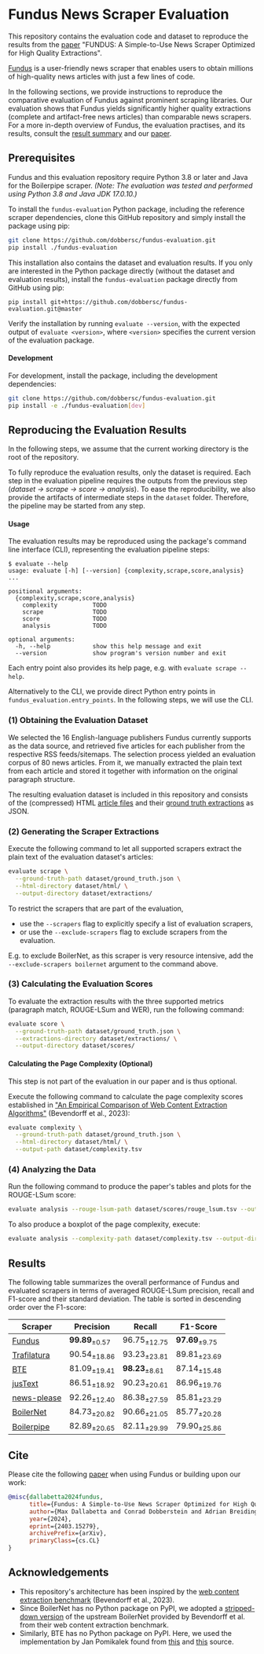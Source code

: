 # Fundus News Scraper Evaluation

This repository contains the evaluation code and dataset to reproduce the results from the [paper](https://arxiv.org/abs/2403.15279) "FUNDUS: A Simple-to-Use News Scraper Optimized for High Quality Extractions".

[Fundus](https://github.com/flairNLP/fundus) is a user-friendly news scraper that enables users to obtain millions of high-quality news articles with just a few lines of code.

In the following sections, we provide instructions to reproduce the comparative evaluation of Fundus against prominent scraping libraries.
Our evaluation shows that Fundus yields significantly higher quality extractions (complete and artifact-free news articles) than comparable news scrapers.
For a more in-depth overview of Fundus, the evaluation practises, and its results, consult the [result summary](https://github.com/dobbersc/fundus-evaluation/tree/master?tab=readme-ov-file#results) and our [paper](https://arxiv.org/abs/2403.15279).

## Prerequisites
Fundus and this evaluation repository require Python 3.8 or later and Java for the Boilerpipe scraper.
*(Note: The evaluation was tested and performed using Python 3.8 and Java JDK 17.0.10.)*

To install the `fundus-evaluation` Python package, including the reference scraper dependencies, clone this GitHub repository and simply install the package using pip:

```bash
git clone https://github.com/dobbersc/fundus-evaluation.git
pip install ./fundus-evaluation
```

This installation also contains the dataset and evaluation results.
If you only are interested in the Python package directly (without the dataset and evaluation results), install the `fundus-evaluation` package directly from GitHub using pip:

```
pip install git+https://github.com/dobbersc/fundus-evaluation.git@master
```

Verify the installation by running `evaluate --version`, with the expected output of `evaluate <version>`, where `<version>` specifies the current version of the evaluation package.

#### Development

For development, install the package, including the development dependencies:

```bash
git clone https://github.com/dobbersc/fundus-evaluation.git
pip install -e ./fundus-evaluation[dev]
```

## Reproducing the Evaluation Results

In the following steps, we assume that the current working directory is the root of the repository.

To fully reproduce the evaluation results, only the dataset is required.
Each step in the evaluation pipeline requires the outputs from the previous step (*dataset -> scrape -> score -> analysis*).
To ease the reproducibility, we also provide the artifacts of intermediate steps in the `dataset` folder.
Therefore, the pipeline may be started from any step.

#### Usage

The evaluation results may be reproduced using the package's command line interface (CLI), representing the evaluation pipeline steps:

```console
$ evaluate --help
usage: evaluate [-h] [--version] {complexity,scrape,score,analysis} ...

positional arguments:
  {complexity,scrape,score,analysis}
    complexity          TODO
    scrape              TODO
    score               TODO
    analysis            TODO

optional arguments:
  -h, --help            show this help message and exit
  --version             show program's version number and exit
```

Each entry point also provides its help page, e.g. with `evaluate scrape --help`.

Alternatively to the CLI, we provide direct Python entry points in `fundus_evaluation.entry_points`.
In the following steps, we will use the CLI.

### (1) Obtaining the Evaluation Dataset

We selected the 16 English-language publishers Fundus currently supports as the data source, and retrieved five articles for each publisher from the respective RSS feeds/sitemaps.
The selection process yielded an evaluation corpus of 80 news articles.
From it, we manually extracted the plain text from each article and stored it together with information on the original paragraph structure. 

The resulting evaluation dataset is included in this repository and consists of the (compressed) HTML [article files](https://github.com/dobbersc/fundus-evaluation/tree/master/dataset/html) and their [ground truth extractions](https://github.com/dobbersc/fundus-evaluation/blob/master/dataset/ground_truth.json) as JSON.

### (2) Generating the Scraper Extractions

Execute the following command to let all supported scrapers extract the plain text of the evaluation dataset's articles:

```bash
evaluate scrape \
  --ground-truth-path dataset/ground_truth.json \
  --html-directory dataset/html/ \
  --output-directory dataset/extractions/
```

To restrict the scrapers that are part of the evaluation, 
  - use the `--scrapers` flag to explicitly specify a list of evaluation scrapers, 
  - or use the `--exclude-scrapers` flag to exclude scrapers from the evaluation.

E.g. to exclude BoilerNet, as this scraper is very resource intensive, add the `--exclude-scrapers boilernet` argument to the command above.

### (3) Calculating the Evaluation Scores

To evaluate the extraction results with the three supported metrics (paragraph match, ROUGE-LSum and WER), run the following command:

```bash
evaluate score \
  --ground-truth-path dataset/ground_truth.json \
  --extractions-directory dataset/extractions/ \
  --output-directory dataset/scores/
```

#### Calculating the Page Complexity (Optional)

This step is not part of the evaluation in our paper and is thus optional.

Execute the following command to calculate the page complexity scores established in ["An Empirical Comparison of Web Content Extraction Algorithms"](https://downloads.webis.de/publications/papers/bevendorff_2023b.pdf) (Bevendorff et al., 2023):

```bash
evaluate complexity \
  --ground-truth-path dataset/ground_truth.json \
  --html-directory dataset/html/ \
  --output-path dataset/complexity.tsv
```

### (4) Analyzing the Data

Run the following command to produce the paper's tables and plots for the ROUGE-LSum score: 

```bash
evaluate analysis --rouge-lsum-path dataset/scores/rouge_lsum.tsv --output-directory dataset/analysis/
```

To also produce a boxplot of the page complexity, execute:

```bash
evaluate analysis --complexity-path dataset/complexity.tsv --output-directory dataset/analysis/
```

## Results

The following table summarizes the overall performance of Fundus and evaluated scrapers in terms of averaged ROUGE-LSum precision, recall and F1-score and their standard deviation. 
The table is sorted in descending order over the F1-score:

| **Scraper** | **Precision**             | **Recall**                | **F1-Score**              |
|-------------|---------------------------|---------------------------|---------------------------|
| [Fundus](https://github.com/flairNLP/fundus)      | **99.89**<sub>±0.57</sub> | 96.75<sub>±12.75</sub>    | **97.69**<sub>±9.75</sub> |
| [Trafilatura](https://github.com/adbar/trafilatura) | 90.54<sub>±18.86</sub>    | 93.23<sub>±23.81</sub>    | 89.81<sub>±23.69</sub>    |
| [BTE](https://github.com/dobbersc/fundus-evaluation/blob/master/src/fundus_evaluation/scrapers/bte.py)         | 81.09<sub>±19.41</sub>    | **98.23**<sub>±8.61</sub> | 87.14<sub>±15.48</sub>    |
| [jusText](https://github.com/miso-belica/jusText)     | 86.51<sub>±18.92</sub>    | 90.23<sub>±20.61</sub>    | 86.96<sub>±19.76</sub>    |
| [news-please](https://github.com/fhamborg/news-please) | 92.26<sub>±12.40</sub>    | 86.38<sub>±27.59</sub>    | 85.81<sub>±23.29</sub>    |
| [BoilerNet](https://github.com/dobbersc/fundus-evaluation/tree/master/src/fundus_evaluation/scrapers/boilernet)   | 84.73<sub>±20.82</sub>    | 90.66<sub>±21.05</sub>    | 85.77<sub>±20.28</sub>    |
| [Boilerpipe](https://github.com/kohlschutter/boilerpipe)  | 82.89<sub>±20.65</sub>    | 82.11<sub>±29.99</sub>    | 79.90<sub>±25.86</sub>    |

## Cite

Please cite the following [paper](https://arxiv.org/abs/2403.15279) when using Fundus or building upon our work:

```bibtex
@misc{dallabetta2024fundus,
      title={Fundus: A Simple-to-Use News Scraper Optimized for High Quality Extractions}, 
      author={Max Dallabetta and Conrad Dobberstein and Adrian Breiding and Alan Akbik},
      year={2024},
      eprint={2403.15279},
      archivePrefix={arXiv},
      primaryClass={cs.CL}
}
```

## Acknowledgements
- This repository's architecture has been inspired by the [web content extraction benchmark](https://github.com/chatnoir-eu/web-content-extraction-benchmark) (Bevendorff et al., 2023).
- Since BoilerNet has no Python package on PyPI, we adopted a [stripped-down version](https://github.com/chatnoir-eu/web-content-extraction-benchmark/tree/main/src/extraction_benchmark/extractors/boilernet) of the upstream BoilerNet provided by Bevendorff et al. from their web content extraction benchmark.
- Similarly, BTE has no Python package on PyPI. Here, we used the implementation by Jan Pomikalek found from [this](https://github.com/chatnoir-eu/web-content-extraction-benchmark/blob/221b6503d66bf4faa378e6ae3c3f63ee01d584c6/src/extraction_benchmark/extractors/bte.py) and [this](https://github.com/dalab/web2text/blob/0f9c7b787ff125ce5190784e741c5b453ddf0560/other_frameworks/bte/bte.py) source.
